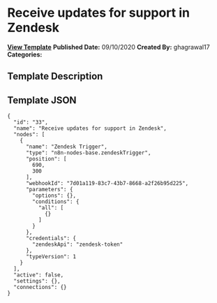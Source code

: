 # Receive updates for support in Zendesk

**[View Template](https://n8n.io/workflows/648-/)**  **Published Date:** 09/10/2020  **Created By:** ghagrawal17  **Categories:**   

## Template Description



## Template JSON

```
{
  "id": "33",
  "name": "Receive updates for support in Zendesk",
  "nodes": [
    {
      "name": "Zendesk Trigger",
      "type": "n8n-nodes-base.zendeskTrigger",
      "position": [
        690,
        300
      ],
      "webhookId": "7d01a119-83c7-43b7-8668-a2f26b95d225",
      "parameters": {
        "options": {},
        "conditions": {
          "all": [
            {}
          ]
        }
      },
      "credentials": {
        "zendeskApi": "zendesk-token"
      },
      "typeVersion": 1
    }
  ],
  "active": false,
  "settings": {},
  "connections": {}
}
```
